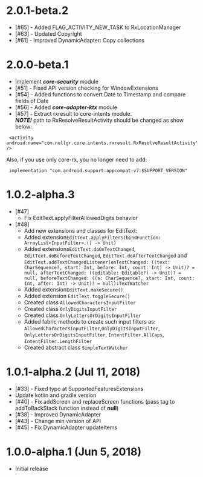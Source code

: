# 2.0.1-beta.2
* [#65] - Added FLAG_ACTIVITY_NEW_TASK to RxLocationManager
* [#63] - Updated Copyright
* [#61] - Improved DynamicAdapter: Copy collections

# 2.0.0-beta.1
* Implement ***core-security*** module
* [#51] - Fixed API version checking for WindowExtensions
* [#54] - Added functions to convert Date to Timestamp and compare fields of Date
* [#56] - Added ***core-adapter-ktx*** module
* [#57] - Extract rxresult to core-intents module.
  <br/> ***NOTE!*** path to RxResolveResultActivity should
be changed as show below:
```
 <activity android:name="com.nullgr.core.intents.rxresult.RxResolveResultActivity" />
```
Also, if you use only core-rx, you no longer need to add:
```
 implementation "com.android.support:appcompat-v7:$SUPPORT_VERSION"
```

# 1.0.2-alpha.3
* [#47] 
    - Fix EditText.applyFilterAllowedDigits behavior
* [#48] 
    - Add new extensions and classes for EditText:
    - Added extension```EditText.applyFilters(bindFunction: ArrayList<InputFilter>.() -> Unit)```
    - Added extensions```EditText.doOnTextChanged```, ```EditText.doBeforeTextChanged```, ```EditText.doAfterTextChanged``` 
    and ```EditText.addTextChangedListener(onTextChanged: ((text: CharSequence?, start: Int, before: Int, count: Int) -> Unit)? = null,
                                               afterTextChanged: ((editable: Editable?) -> Unit)? = null,
                                               beforeTextChanged: ((s: CharSequence?, start: Int, count: Int, after: Int) -> Unit)? = null):TextWatcher```
    - Added extension```EditText.makeSecure()```
    - Added extension ```EditText.toggleSecure()```
    - Created class ```AllowedCharactersInputFilter```
    - Created class ```OnlyDigitsInputFilter```
    - Created class ```OnlyLettersOrDigitsInputFilter```
    - Added fabric methods to create such input filters as:
     ```AllowedCharactersInputFilter```,```OnlyDigitsInputFilter```,
     ```OnlyLettersOrDigitsInputFilter```, ```IntentFilter.AllCaps```,
     ```IntentFilter.LengthFilter```
    - Created abstract class ```SimpleTextWatcher``` 
# 1.0.1-alpha.2 (Jul 11, 2018)
* [#33] - Fixed typo at SupportedFeaturesExtensions
* Update kotlin and gradle version
* [#40] - Fix addScreen and replaceScreen functions 
(pass tag to addToBackStack function instead of **null**)
* [#38] - Improved DynamicAdapter
* [#43] - Change min version of API
* [#45] - Fix DynamicAdapter updateItems

# 1.0.0-alpha.1 (Jun 5, 2018)

* Initial release
